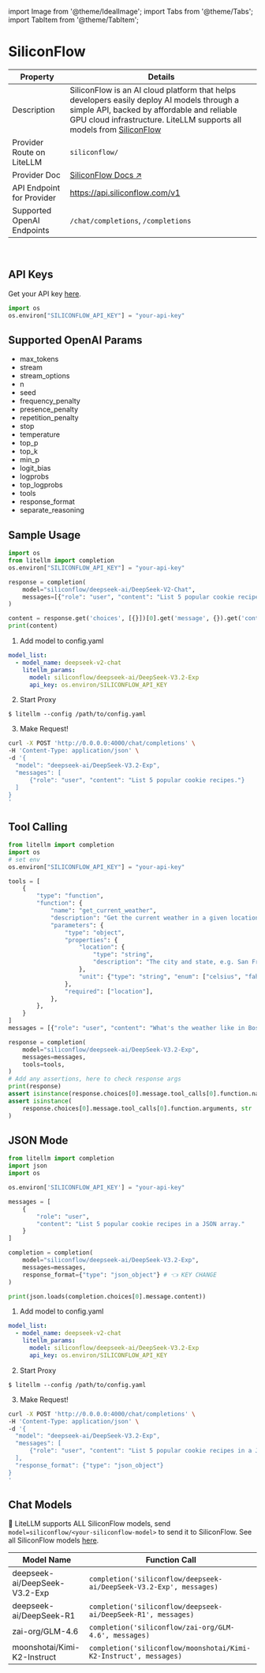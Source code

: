import Image from '@theme/IdealImage';
import Tabs from '@theme/Tabs';
import TabItem from '@theme/TabItem';

# SiliconFlow

| Property | Details |
|-------|-------|
| Description | SiliconFlow is an AI cloud platform that helps developers easily deploy AI models through a simple API, backed by affordable and reliable GPU cloud infrastructure. LiteLLM supports all models from [SiliconFlow](https://www.siliconflow.com/models) |
| Provider Route on LiteLLM | `siliconflow/` |
| Provider Doc | [SiliconFlow Docs ↗](https://docs.siliconflow.com/) |
| API Endpoint for Provider | https://api.siliconflow.com/v1 |
| Supported OpenAI Endpoints | `/chat/completions`, `/completions` |

<br />

## API Keys

Get your API key [here](https://cloud.siliconflow.com/me/account/ak).

```python
import os
os.environ["SILICONFLOW_API_KEY"] = "your-api-key"
```

## Supported OpenAI Params
- max_tokens
- stream
- stream_options
- n
- seed
- frequency_penalty
- presence_penalty
- repetition_penalty
- stop
- temperature
- top_p
- top_k
- min_p
- logit_bias
- logprobs
- top_logprobs
- tools
- response_format
- separate_reasoning

## Sample Usage

<Tabs>
<TabItem value="sdk" label="SDK">

```python
import os
from litellm import completion
os.environ["SILICONFLOW_API_KEY"] = "your-api-key"

response = completion(
    model="siliconflow/deepseek-ai/DeepSeek-V2-Chat",
    messages=[{"role": "user", "content": "List 5 popular cookie recipes."}]
)

content = response.get('choices', [{}])[0].get('message', {}).get('content')
print(content)
```

</TabItem>
<TabItem value="proxy" label="PROXY">

1. Add model to config.yaml
```yaml
model_list:
  - model_name: deepseek-v2-chat
    litellm_params:
      model: siliconflow/deepseek-ai/DeepSeek-V3.2-Exp
      api_key: os.environ/SILICONFLOW_API_KEY
```

2. Start Proxy

```
$ litellm --config /path/to/config.yaml
```

3. Make Request!


```bash
curl -X POST 'http://0.0.0.0:4000/chat/completions' \
-H 'Content-Type: application/json' \
-d '{
  "model": "deepseek-ai/DeepSeek-V3.2-Exp",
  "messages": [
      {"role": "user", "content": "List 5 popular cookie recipes."}
  ]
}
'
```

</TabItem>
</Tabs>


## Tool Calling

```python
from litellm import completion
import os
# set env
os.environ["SILICONFLOW_API_KEY"] = "your-api-key"

tools = [
    {
        "type": "function",
        "function": {
            "name": "get_current_weather",
            "description": "Get the current weather in a given location",
            "parameters": {
                "type": "object",
                "properties": {
                    "location": {
                        "type": "string",
                        "description": "The city and state, e.g. San Francisco, CA",
                    },
                    "unit": {"type": "string", "enum": ["celsius", "fahrenheit"]},
                },
                "required": ["location"],
            },
        },
    }
]
messages = [{"role": "user", "content": "What's the weather like in Boston today?"}]

response = completion(
    model="siliconflow/deepseek-ai/DeepSeek-V3.2-Exp",
    messages=messages,
    tools=tools,
)
# Add any assertions, here to check response args
print(response)
assert isinstance(response.choices[0].message.tool_calls[0].function.name, str)
assert isinstance(
    response.choices[0].message.tool_calls[0].function.arguments, str
)

```

## JSON Mode

<Tabs>
<TabItem value="sdk" label="SDK">

```python
from litellm import completion
import json
import os

os.environ['SILICONFLOW_API_KEY'] = "your-api-key"

messages = [
    {
        "role": "user",
        "content": "List 5 popular cookie recipes in a JSON array."
    }
]

completion = completion(
    model="siliconflow/deepseek-ai/DeepSeek-V3.2-Exp",
    messages=messages,
    response_format={"type": "json_object"} # 👈 KEY CHANGE
)

print(json.loads(completion.choices[0].message.content))
```

</TabItem>
<TabItem value="proxy" label="PROXY">

1. Add model to config.yaml
```yaml
model_list:
  - model_name: deepseek-v2-chat
    litellm_params:
      model: siliconflow/deepseek-ai/DeepSeek-V3.2-Exp
      api_key: os.environ/SILICONFLOW_API_KEY
```

2. Start Proxy

```
$ litellm --config /path/to/config.yaml
```

3. Make Request!

```bash
curl -X POST 'http://0.0.0.0:4000/chat/completions' \
-H 'Content-Type: application/json' \
-d '{
  "model": "deepseek-ai/DeepSeek-V3.2-Exp",
  "messages": [
      {"role": "user", "content": "List 5 popular cookie recipes in a JSON array."}
  ],
  "response_format": {"type": "json_object"}
}
'
```

</TabItem>
</Tabs>

## Chat Models

🚨 LiteLLM supports ALL SiliconFlow models, send `model=siliconflow/<your-siliconflow-model>` to send it to SiliconFlow. See all SiliconFlow models [here](https://www.siliconflow.com/models).

| Model Name                | Function Call                                       |
|---------------------------|-----------------------------------------------------|
| deepseek-ai/DeepSeek-V3.2-Exp | `completion('siliconflow/deepseek-ai/DeepSeek-V3.2-Exp', messages)` |
| deepseek-ai/DeepSeek-R1 | `completion('siliconflow/deepseek-ai/DeepSeek-R1', messages)` |
| zai-org/GLM-4.6 | `completion('siliconflow/zai-org/GLM-4.6', messages)` |
| moonshotai/Kimi-K2-Instruct | `completion('siliconflow/moonshotai/Kimi-K2-Instruct', messages)` |
